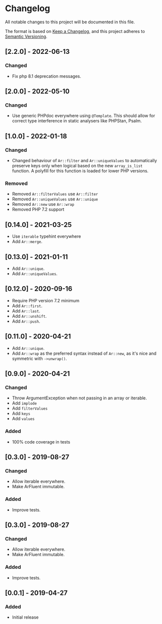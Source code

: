 # Changelog
All notable changes to this project will be documented in this file.

The format is based on [Keep a Changelog](https://keepachangelog.com/en/1.0.0/),
and this project adheres to [Semantic Versioning](https://semver.org/spec/v2.0.0.html).

## [2.2.0] - 2022-06-13
### Changed
- Fix php 8.1 deprecation messages.

## [2.0.0] - 2022-05-10
### Changed
- Use generic PHPdoc everywhere using `@Template`. This should allow for correct type interference in static analysers like PHPStan, Psalm.

## [1.0.0] - 2022-01-18
### Changed
- Changed behaviour of `Ar::filter` and `Ar::uniqueValues` to automatically preserve keys only when logical based on the new `array_is_list` function. A polyfill for this function is loaded for lower PHP versions.
### Removed
- Removed `Ar::filterValues` use `Ar::filter`
- Removed `Ar::uniqueValues` use `Ar::unique`
- Removed `Ar::new` use `Ar::wrap`
- Removed PHP 7.2 support

## [0.14.0] - 2021-03-25
- Use `iterable` typehint everywhere
- Add `Ar::merge`.

## [0.13.0] - 2021-01-11
- Add `Ar::unique`.
- Add `Ar::uniqueValues`.

## [0.12.0] - 2020-09-16
- Require PHP version 7.2 minimum
- Add `Ar::first`.
- Add `Ar::last`.
- Add `Ar::unshift`.
- Add `Ar::push`.

## [0.11.0] - 2020-04-21
- Add `Ar::unique`.
- Add `Ar::wrap` as the preferred syntax instead of `Ar::new`, as it's nice and symmetric with `->unwrap()`.

## [0.9.0] - 2020-04-21
### Changed
- Throw ArgumentException when not passing in an array or iterable.
- Add `implode`
- Add `filterValues`
- Add `keys`
- Add `values`
### Added
- 100% code coverage in tests

## [0.3.0] - 2019-08-27
### Changed
- Allow iterable everywhere.
- Make ArFluent immutable.
### Added
- Improve tests.

## [0.3.0] - 2019-08-27
### Changed
- Allow iterable everywhere.
- Make ArFluent immutable.
### Added
- Improve tests.

## [0.0.1] - 2019-04-27
### Added
- Initial release
